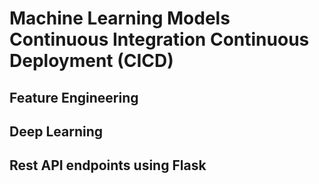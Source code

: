 # Machine Learning Models Continuous Integration Continuous Deployment (CICD)


## Feature Engineering



## Deep Learning 




## Rest API endpoints using Flask